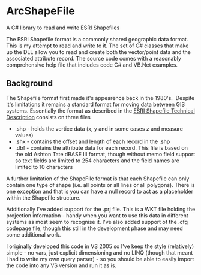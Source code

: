 # ArcShapeFile
A C# library to read and write ESRI Shapefiles

The ESRI Shapefile format is a commonly shared geographic data format. This is my attempt to read and write to it. The set of C# classes that make up the DLL allow you to read and create both the vector/point data and the associated attribute record.  The source code comes with a reasonably comprehensive help file that includes code C# and VB.Net examples.

<h2>Background</h2>
The Shapefile format first made it's appearence back in the 1980's.&nbsp; Despite it's limitations it remains a standard format for moving data between GIS systems. Essentially the format as described in the <a href="https://www.esri.com/library/whitepapers/pdfs/shapefile.pdf">ESRI Shapefile Technical Description</a> consists on three files</p>
<ul><li>.shp - holds the vertice data (x, y and in some cases z and measure values)</li>
    <li>.shx - contains the offset and length of each record in the .shp</li>
    <li>.dbf - contains the attribute data for each record.  This file is based on the old Ashton Tate dBASE III format, though without memo field support so text fields are limited to 254 characters and the field names are limited to 10 characters</li></ul>
<p>A further limitation of the ShapeFile format is that each Shapefile can only contain one type of shape (i.e. all points or all lines or all polygons).  There is one exception and that is you can have a null record to act as a placeholder within the Shapefile structure.  </p>

<p>Additionally I've added support for the .prj file.  This is a WKT file holding the projection information - handy when you want to use this data in different systems as most seem to recognise it.  I've also added support of the .cfg codepage file, though this still in the development phase and may need some additional work.<p>I originally developed this code in VS 2005 so I've keep the style (relatively) simple - no vars, just explicit dimensioning and no LINQ (though that meant I had to write my own query parser) - so you should be able to easily import the code into any VS version and run it as is.
